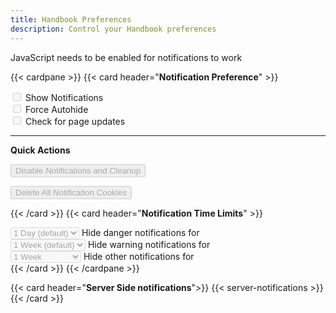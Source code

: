 ```yaml
---
title: Handbook Preferences
description: Control your Handbook preferences
---
```


<noscript>
<div class="alert alert-danger" role="alert">
  JavaScript needs to be enabled for notifications to work
</div>
</noscript>

{{< cardpane >}}
{{< card header="**Notification Preference**" >}}
<div class="form-check form-switch mb-3 h4">
  <input class="form-check-input" type="checkbox" role="switch" id="showNotificationSwitch" disabled>
  <label class="form-check-label" for="showNotificationSwitch">Show Notifications</label>
</div>
<div class="form-check form-switch mb-3 h4">
  <input class="form-check-input" type="checkbox" role="switch" id="forceAutohideSwitch" disabled>
  <label class="form-check-label" for="forceAutohideSwitch">Force Autohide</label>
</div>
<div class="form-check form-switch mb-3 h4">
  <input class="form-check-input" type="checkbox" role="switch" id="checkForPageUpdatesSwitch" disabled>
  <label class="form-check-label" for="checkForPageUpdatesSwitch">Check for page updates</label>
</div>
<hr>
<p class="h4"><strong>Quick Actions</strong></p>
<p><button type="button" id="disableNotificationsBtn" class="btn btn-warning" onclick="disableNotifications()" disabled>Disable Notifications and Cleanup</button><br>
<p><button type="button" id="delAllCookiesBtn" class="btn btn-danger" onclick="delAllNotificationCookies()" disabled>Delete All Notification Cookies</button></p>

{{< /card >}}
{{< card header="**Notification Time Limits**" >}}
<div class="form-floating mb-3">
<select id="dangerHideMenu" class="form-select" aria-label="Hide danger notifications for" disabled>
  <option value="0">Never</option>
  <option value="1" selected="selected">1 Day (default)</option>
  <option value="7">1 Week</option>
  <option value="30">1 Month</option>
  <option value="365">1 Year</option>
</select>
<label for="dangerHideMenu">Hide danger notifications for</label>
</div>
<div class="form-floating mb-3">
<select id="warningHideMenu" class="form-select" aria-label="Hide warning notifications for" disabled>
  <option value="0">Never</option>
  <option value="1">1 Day</option>
  <option value="7" selected="selected">1 Week (default)</option>
  <option value="30">1 Month</option>
  <option value="365">1 Year</option>
</select>
<label for="warningHideMenu">Hide warning notifications for</label>
</div>
<div class="form-floating">
<select id="defaultHideMenu" class="form-select" aria-label="Hide other notifications for" disabled>
  <option value="1">1 Day</option>
  <option value="7" selected="selected">1 Week</option>
  <option value="30">1 Month</option>
  <option value="365">1 Year (default)</option>
</select>
<label for="defaultHideMenu">Hide other notifications for</label>
</div>
{{< /card >}}
{{< /cardpane >}}

{{< card header="**Server Side notifications**">}}
{{< server-notifications >}}
{{< /card >}}


<script src="/js/notification-preferences.js"></script>
